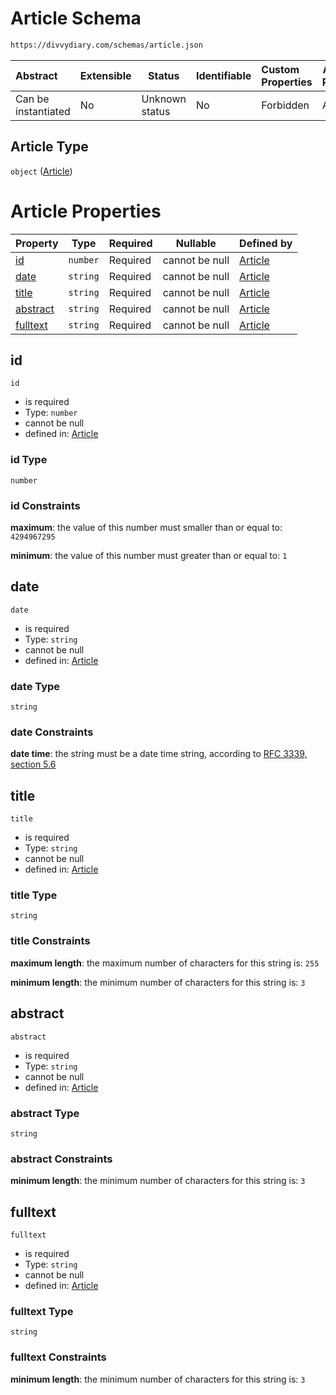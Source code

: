 # Article Schema

```txt
https://divvydiary.com/schemas/article.json
```

| Abstract            | Extensible | Status         | Identifiable | Custom Properties | Additional Properties | Access Restrictions | Defined In                                                 |
| :------------------ | ---------- | -------------- | ------------ | :---------------- | --------------------- | ------------------- | ---------------------------------------------------------- |
| Can be instantiated | No         | Unknown status | No           | Forbidden         | Allowed               | none                | [article.json](../out/article.json "open original schema") |

## Article Type

`object` ([Article](article.md))

# Article Properties

| Property              | Type     | Required | Nullable       | Defined by                                                                                                   |
| :-------------------- | -------- | -------- | -------------- | :----------------------------------------------------------------------------------------------------------- |
| [id](#id)             | `number` | Required | cannot be null | [Article](article-properties-id.md "https://divvydiary.com/schemas/article.json#/properties/id")             |
| [date](#date)         | `string` | Required | cannot be null | [Article](article-properties-date.md "https://divvydiary.com/schemas/article.json#/properties/date")         |
| [title](#title)       | `string` | Required | cannot be null | [Article](article-properties-title.md "https://divvydiary.com/schemas/article.json#/properties/title")       |
| [abstract](#abstract) | `string` | Required | cannot be null | [Article](article-properties-abstract.md "https://divvydiary.com/schemas/article.json#/properties/abstract") |
| [fulltext](#fulltext) | `string` | Required | cannot be null | [Article](article-properties-fulltext.md "https://divvydiary.com/schemas/article.json#/properties/fulltext") |

## id

`id`

- is required
- Type: `number`
- cannot be null
- defined in: [Article](article-properties-id.md "https://divvydiary.com/schemas/article.json#/properties/id")

### id Type

`number`

### id Constraints

**maximum**: the value of this number must smaller than or equal to: `4294967295`

**minimum**: the value of this number must greater than or equal to: `1`

## date

`date`

- is required
- Type: `string`
- cannot be null
- defined in: [Article](article-properties-date.md "https://divvydiary.com/schemas/article.json#/properties/date")

### date Type

`string`

### date Constraints

**date time**: the string must be a date time string, according to [RFC 3339, section 5.6](https://tools.ietf.org/html/rfc3339 "check the specification")

## title

`title`

- is required
- Type: `string`
- cannot be null
- defined in: [Article](article-properties-title.md "https://divvydiary.com/schemas/article.json#/properties/title")

### title Type

`string`

### title Constraints

**maximum length**: the maximum number of characters for this string is: `255`

**minimum length**: the minimum number of characters for this string is: `3`

## abstract

`abstract`

- is required
- Type: `string`
- cannot be null
- defined in: [Article](article-properties-abstract.md "https://divvydiary.com/schemas/article.json#/properties/abstract")

### abstract Type

`string`

### abstract Constraints

**minimum length**: the minimum number of characters for this string is: `3`

## fulltext

`fulltext`

- is required
- Type: `string`
- cannot be null
- defined in: [Article](article-properties-fulltext.md "https://divvydiary.com/schemas/article.json#/properties/fulltext")

### fulltext Type

`string`

### fulltext Constraints

**minimum length**: the minimum number of characters for this string is: `3`
